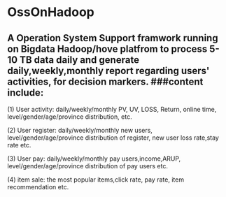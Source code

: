 OssOnHadoop
===========

A Operation System Support framwork running on Bigdata Hadoop/hove platfrom to process 5-10 TB data daily and generate daily,weekly,monthly report regarding users' activities, for decision markers.
###content include:
--
(1) User activity: daily/weekly/monthly PV, UV, LOSS, Return, online time, level/gender/age/province distribution, etc.

(2) User register: daily/weekly/monthly new users, level/gender/age/province distribution of register, new user loss rate,stay rate etc.

(3) User pay: daily/weekly/monthly pay users,income,ARUP, level/gender/age/province distribution of pay users etc.

(4) item sale: the most popular items,click rate, pay rate, item recommendation etc.
